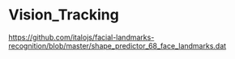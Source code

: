 # Vision_Tracking


https://github.com/italojs/facial-landmarks-recognition/blob/master/shape_predictor_68_face_landmarks.dat

